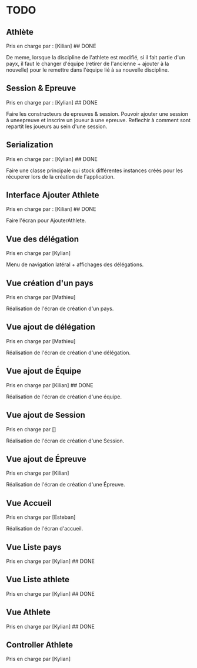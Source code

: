 # TODO

## Athlète

Pris en charge par : [Kilian] ## DONE

De meme, lorsque la discipline de l'athlete est modifié, si il fait partie d'un payx, il faut le changer d'équipe (retirer de l'ancienne + ajouter à la nouvelle) pour 
le remettre dans l'équipe lié à sa nouvelle discipline.

## Session & Epreuve

Pris en charge par : [Kylian] ## DONE

Faire les constructeurs de epreuves & session. Pouvoir ajouter une session à uneepreuve et inscrire un joueur à une epreuve.
Reflechir à comment sont repartit les joueurs au sein d'une session. 

## Serialization

Pris en charge par : [Kylian] ## DONE

Faire une classe principale qui stock différentes instances créés pour les récuperer lors de la création de l'application.

## Interface Ajouter Athlete

Pris en charge par : [Kilian] ## DONE

Faire l'écran pour AjouterAthlete.

## Vue des délégation

Pris en charge par [Kylian]

Menu de navigation latéral + affichages des délégations.

## Vue création d'un pays

Pris en charge par [Mathieu]

Réalisation de l'écran de création d'un pays.

## Vue ajout de délégation 

Pris en charge par [Mathieu]

Réalisation de l'écran de création d'une délégation.

## Vue ajout de Équipe 

Pris en charge par [Kilian] ## DONE

Réalisation de l'écran de création d'une équipe.

## Vue ajout de Session

Pris en charge par []

Réalisation de l'écran de création d'une Session.

## Vue ajout de Épreuve

Pris en charge par [Kilian]

Réalisation de l'écran de création d'une Épreuve.

## Vue Accueil

Pris en charge par [Esteban]

Réalisation de l'écran d'accueil.

## Vue Liste pays 

Pris en charge par [Kylian] ## DONE

## Vue Liste athlete 

Pris en charge par [Kylian] ## DONE

## Vue Athlete 

Pris en charge par [Kylian] ## DONE

## Controller Athlete

Pris en charge par [Kylian] 

